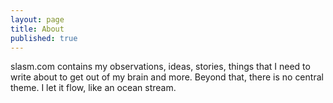 ```yaml
---
layout: page
title: About
published: true
---
```


slasm.com contains my observations, ideas, stories, things that I need to write about to get out of my brain and more. Beyond that, there is no central theme. I let it flow, like an ocean stream.

<!--Here's some Tetrominoes to play with. Rotate them in a specific order for a treat.

<div class="blocks">
<img onclick="rotate('iblock');" id="iblock" title="I" src="http://slasm.com/images/tetrominoes/iblock.png">
<img onclick="rotate('jblock');" id="jblock" title="J" src="http://slasm.com/images/tetrominoes/jblock.png">
<img onclick="rotate('lblock');" id="lblock" title="L" src="http://slasm.com/images/tetrominoes/lblock.png">
<img onclick="rotate('oblock');" id="oblock" title="O" src="http://slasm.com/images/tetrominoes/oblock.png">
<img onclick="rotate('sblock');" id="sblock" title="S" src="http://slasm.com/images/tetrominoes/sblock.png">
<img onclick="rotate('tblock');" id="tblock" title="T" src="http://slasm.com/images/tetrominoes/tblock.png">
<img onclick="rotate('zblock');" id="zblock" title="Z" src="http://slasm.com/images/tetrominoes/zblock.png">
</div>
-->
